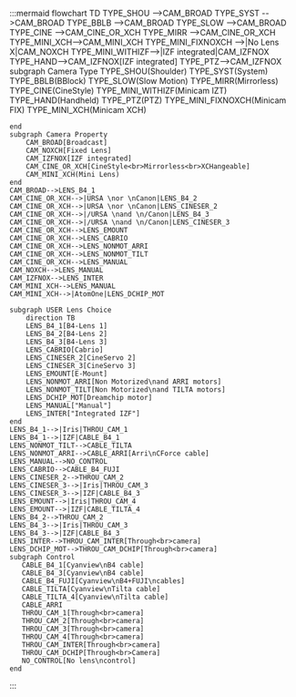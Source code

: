 :::mermaid
flowchart TD
    TYPE_SHOU -->CAM_BROAD
    TYPE_SYST -->CAM_BROAD
    TYPE_BBLB -->CAM_BROAD
    TYPE_SLOW -->CAM_BROAD
    TYPE_CINE -->CAM_CINE_OR_XCH
    TYPE_MIRR -->CAM_CINE_OR_XCH
    TYPE_MINI_XCH-->CAM_MINI_XCH
    TYPE_MINI_FIXNOXCH -->|No Lens X|CAM_NOXCH
    TYPE_MINI_WITHIZF-->|IZF integrated|CAM_IZFNOX
    TYPE_HAND-->CAM_IZFNOX[IZF integrated]
    TYPE_PTZ-->CAM_IZFNOX
    subgraph Camera Type
        TYPE_SHOU(Shoulder)
        TYPE_SYST(System)
        TYPE_BBLB(BBlock)
        TYPE_SLOW(Slow Motion)
        TYPE_MIRR(Mirrorless)
        TYPE_CINE(CineStyle)
        TYPE_MINI_WITHIZF(Minicam IZT)
        TYPE_HAND(Handheld)
        TYPE_PTZ(PTZ)
        TYPE_MINI_FIXNOXCH(Minicam FIX)
        TYPE_MINI_XCH(Minicam XCH)

    end
    subgraph Camera Property
        CAM_BROAD[Broadcast]
        CAM_NOXCH[Fixed Lens]
        CAM_IZFNOX[IZF integrated]
        CAM_CINE_OR_XCH[CineStyle<br>Mirrorless<br>XCHangeable]
        CAM_MINI_XCH(Mini Lens)
    end
    CAM_BROAD-->LENS_B4_1
    CAM_CINE_OR_XCH-->|URSA \nor \nCanon|LENS_B4_2
    CAM_CINE_OR_XCH-->|URSA \nor \nCanon|LENS_CINESER_2
    CAM_CINE_OR_XCH-->|/URSA \nand \n/Canon|LENS_B4_3
    CAM_CINE_OR_XCH-->|/URSA \nand \n/Canon|LENS_CINESER_3
    CAM_CINE_OR_XCH-->LENS_EMOUNT
    CAM_CINE_OR_XCH-->LENS_CABRIO
    CAM_CINE_OR_XCH-->LENS_NONMOT_ARRI
    CAM_CINE_OR_XCH-->LENS_NONMOT_TILT
    CAM_CINE_OR_XCH-->LENS_MANUAL
    CAM_NOXCH-->LENS_MANUAL
    CAM_IZFNOX-->LENS_INTER
    CAM_MINI_XCH-->LENS_MANUAL
    CAM_MINI_XCH-->|AtomOne|LENS_DCHIP_MOT

    subgraph USER Lens Choice
        direction TB
        LENS_B4_1[B4-Lens 1]
        LENS_B4_2[B4-Lens 2]
        LENS_B4_3[B4-Lens 3]
        LENS_CABRIO[Cabrio]
        LENS_CINESER_2[CineServo 2]
        LENS_CINESER_3[CineServo 3]
        LENS_EMOUNT[E-Mount]
        LENS_NONMOT_ARRI[Non Motorized\nand ARRI motors]
        LENS_NONMOT_TILT[Non Motorized\nand TILTA motors]
        LENS_DCHIP_MOT[Dreamchip motor]
        LENS_MANUAL["Manual"]
        LENS_INTER["Integrated IZF"]
    end
    LENS_B4_1-->|Iris|THROU_CAM_1
    LENS_B4_1-->|IZF|CABLE_B4_1
    LENS_NONMOT_TILT-->CABLE_TILTA
    LENS_NONMOT_ARRI-->CABLE_ARRI[Arri\nCForce cable]
    LENS_MANUAL-->NO_CONTROL
    LENS_CABRIO-->CABLE_B4_FUJI
    LENS_CINESER_2-->THROU_CAM_2
    LENS_CINESER_3-->|Iris|THROU_CAM_3
    LENS_CINESER_3-->|IZF|CABLE_B4_3
    LENS_EMOUNT-->|Iris|THROU_CAM_4
    LENS_EMOUNT-->|IZF|CABLE_TILTA_4
    LENS_B4_2-->THROU_CAM_2
    LENS_B4_3-->|Iris|THROU_CAM_3
    LENS_B4_3-->|IZF|CABLE_B4_3
    LENS_INTER-->THROU_CAM_INTER[Through<br>camera]
    LENS_DCHIP_MOT-->THROU_CAM_DCHIP[Through<br>camera]
    subgraph Control
       CABLE_B4_1[Cyanview\nB4 cable]
       CABLE_B4_3[Cyanview\nB4 cable]
       CABLE_B4_FUJI[Cyanview\nB4+FUJI\ncables]
       CABLE_TILTA[Cyanview\nTilta cable]
       CABLE_TILTA_4[Cyanview\nTilta cable]
       CABLE_ARRI
       THROU_CAM_1[Through<br>camera]
       THROU_CAM_2[Through<br>camera]
       THROU_CAM_3[Through<br>camera]
       THROU_CAM_4[Through<br>camera]
       THROU_CAM_INTER[Through<br>camera]
       THROU_CAM_DCHIP[Through<br>Camera]
       NO_CONTROL[No lens\ncontrol]
    end
:::
